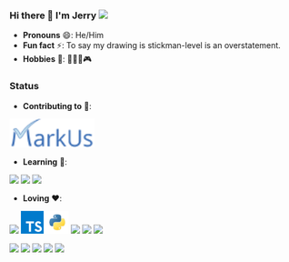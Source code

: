### Hi there 👋 I'm Jerry <code><img height="80" src="https://user-images.githubusercontent.com/67441706/153996107-36686c41-99b6-40e4-9898-495c4f2f0e4b.png"></code>

- **Pronouns** 😄: He/Him
- **Fun fact** ⚡: To say my drawing is stickman-level is an overstatement. 
- **Hobbies** :memo:: 🥁🎷🎹🎮
### Status
- **Contributing to** :construction_worker::

<code><a href="https://github.com/MarkUsProject/Markus"><img height="50" src="https://github.com/MarkUsProject/Markus/blob/master/app/assets/images/markus_logo_small.png"></a></code>

- **Learning** :microscope::

<code><img height="40" src="https://user-images.githubusercontent.com/67441706/153996486-40e965ac-6327-45a6-9dbd-09da839493c3.png"></code>
<code><img height="40" src="https://raw.githubusercontent.com/dereknguyen269/dereknguyen269/master/images/rails.png"></code>
<code><img height="40" src="https://raw.githubusercontent.com/dereknguyen269/dereknguyen269/master/images/aws.png"></code>

- **Loving** ❤️:

<code><img height="40" src="https://raw.githubusercontent.com/dereknguyen269/dereknguyen269/master/images/js.png"></code>
<code><img height="40" src="https://raw.githubusercontent.com/github/explore/80688e429a7d4ef2fca1e82350fe8e3517d3494d/topics/typescript/typescript.png"></code>
<code><img height="40" src="https://raw.githubusercontent.com/github/explore/80688e429a7d4ef2fca1e82350fe8e3517d3494d/topics/python/python.png"></code>
<code><img height="40" src="https://raw.githubusercontent.com/dereknguyen269/dereknguyen269/master/images/reactjs.png"></code>
<code><img height="40" src="https://user-images.githubusercontent.com/67441706/153997747-45d3b790-9cf1-48b9-ad90-5449c3fc3aa3.png"></code>
<code><img height="40" src="https://user-images.githubusercontent.com/67441706/153996274-de821177-8715-4275-a9dc-962729ff091c.png"></code>

<code><img height="40" src="https://raw.githubusercontent.com/dereknguyen269/dereknguyen269/master/images/postgresql.png"></code>
<code><img height="40" src="https://raw.githubusercontent.com/dereknguyen269/dereknguyen269/master/images/mysql.svg"></code>
<code><img height="40" src="https://raw.githubusercontent.com/dereknguyen269/dereknguyen269/master/images/docker.png"></code>
<code><img height="40" src="https://user-images.githubusercontent.com/67441706/153996809-9381c16b-91c6-48b1-a8e7-596f8b122ab7.png"></code>
<code><img height="40" src="https://user-images.githubusercontent.com/67441706/153997457-435fe832-ba00-410a-b925-f7b4f5e0bc97.png"></code>

<!-- - **Github Stats** :chart_with_upwards_trend::

![TheTallJerry's GitHub stats](https://github-readme-stats.vercel.app/api?username=TheTallJerry&show_icons=true&theme=tokyonight&include_all_commits=true&count_private=true&hide=prs)

 -->
